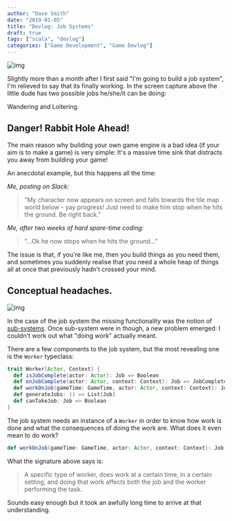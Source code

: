 ```yaml
---
author: "Dave Smith"
date: "2019-01-05"
title: "Devlog: Job Systems"
draft: true
tags: ["scala", "devlog"]
categories: ["Game Development", "Game Devlog"]
---
```


![img](/fppixels/images/wandering-about.gif)

Slightly more than a month after I first said "I'm going to build a job system", I'm relieved to say that its finally working. In the screen capture above the little dude has two possible jobs he/she/it can be doing:

Wandering and Loitering.

## Danger! Rabbit Hole Ahead!

The main reason why building your own game engine is a bad idea (if your aim is to make a game) is very simple: It's a massive time sink that distracts you away from building your game!

An anecdotal example, but this happens all the time:

*Me, posting on Slack:*

>"My character now appears on screen and falls towards the tile map world below - yay progress! Just need to make him stop when he hits the ground. Be right back."

*Me, after two weeks of hard spare-time coding:*

>"...Ok he now stops when he hits the ground..."

The issue is that, if you're like me, then you build things as you need them, and sometimes you suddenly realise that you need a whole heap of things all at once that previously hadn't crossed your mind.

## Conceptual headaches.

![img](/fppixels/images/3-wandering-about.gif)

In the case of the job system the missing functionality was the notion of [sub-systems](https://davesmith00000.github.io/fppixels/posts/2018-12-28-devlog-2-subsystems/). Once sub-system were in though, a new problem emerged: I couldn't work out what "doing work" actually meant.

There are a few components to the job system, but the most revealing one is the `Worker` typeclass:

```scala
trait Worker[Actor, Context] {
  def isJobComplete(actor: Actor): Job => Boolean
  def onJobComplete(actor: Actor, context: Context): Job => JobComplete
  def workOnJob(gameTime: GameTime, actor: Actor, context: Context): Job => (Job, Actor)
  def generateJobs: () => List[Job]
  def canTakeJob: Job => Boolean
}
```

The job system needs an instance of a `Worker` in order to know how work is done and what the consequences of doing the work are. What does it even mean to do work?

```scala
def workOnJob(gameTime: GameTime, actor: Actor, context: Context): Job => (Job, Actor)
```

What the signature above says is:

> A specific type of worker, does work at a certain time, in a certain setting, and doing that work affects both the job and the worker performing the task.

Sounds easy enough but it took an awfully long time to arrive at that understanding.
